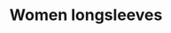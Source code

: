 ---
title: Women longsleeves
categories: [women, longsleeves]
layout: page
description: Description
---